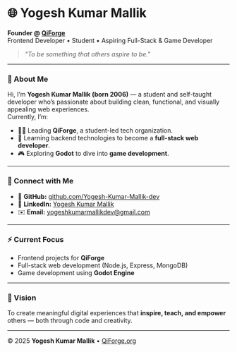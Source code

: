 # 🌐 Yogesh Kumar Mallik

**Founder @ [QiForge](https://qiforge.org)**  
Frontend Developer • Student • Aspiring Full-Stack & Game Developer  

> _"To be something that others aspire to be."_  

---

### 👋 About Me
Hi, I’m **Yogesh Kumar Mallik (born 2006)** — a student and self-taught developer who’s passionate about building clean, functional, and visually appealing web experiences.  
Currently, I’m:
- 👨‍💻 Leading **QiForge**, a student-led tech organization.  
- 🌱 Learning backend technologies to become a **full-stack web developer**.  
- 🎮 Exploring **Godot** to dive into **game development**.  

---

### 🔗 Connect with Me
- 🐙 **GitHub:** [github.com/Yogesh-Kumar-Mallik-dev](https://github.com/Yogesh-Kumar-Mallik-dev)  
- 💼 **LinkedIn:** [Yogesh Kumar Mallik](https://www.linkedin.com/in/yogesh-kumar-mallik-060895390)  
- ✉️ **Email:** [yogeshkumarmallikdev@gmail.com](mailto:yogeshkumarmallikdev@gmail.com)  

---

### ⚡ Current Focus
- Frontend projects for **QiForge**  
- Full-stack web development (Node.js, Express, MongoDB)  
- Game development using **Godot Engine**  

---

### 🧭 Vision
To create meaningful digital experiences that **inspire, teach, and empower** others — both through code and creativity.

---

© 2025 **Yogesh Kumar Mallik** • [QiForge.org](https://qiforge.org)
